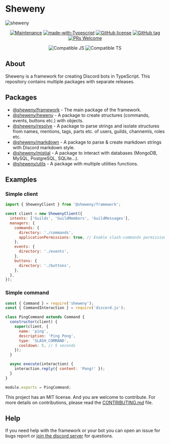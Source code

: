 # Sheweny

![sheweny](https://cdn.discordapp.com/attachments/881988260925153322/882027519753224244/sheweny_baniere.png)

<div align="center">

[![Maintenance](https://img.shields.io/badge/Maintained%3F-yes-green.svg?style=flat-square)](https://github.com/Sheweny/Spiritus)
[![made-with-Typescript](https://img.shields.io/badge/Made%20with-Typescript-1f425f.svg?style=flat-square)](http://commonmark.org)
[![GitHub license](https://img.shields.io/github/license/Sheweny/framework.svg?style=flat-square)](https://github.com/Sheweny/framework/LICENSE)
[![GitHub tag](https://img.shields.io/github/tag/Sheweny/framework.svg?style=flat-square)](https://github.com/Sheweny/framework/tags/)
[![PRs Welcome](https://img.shields.io/badge/PRs-welcome-brightgreen.svg?style=flat-square)](http://makeapullrequest.com)

![Compatible JS](https://img.shields.io/badge/Compatible-Typescript-informational?style=flat&logo=Code&logoColor=white&color=2bbc8a)
![Compatible TS](https://img.shields.io/badge/Compatible-Javascript-informational?style=flat&logo=Code&logoColor=white&color=2bbc8a)

</div>

## About

Sheweny is a framework for creating Discord bots in TypeScript. This repository contains multiple packages with separate releases.

## Packages

- [@sheweny/framework](./packages/sheweny/) - The main package of the framework.
- [@sheweny/heweny](./packages/heweny) - A package to create structures (commands, events, buttons etc.) with objects.
- [@sheweny/resolve](./packages/resolve/) - A package to parse strings and isolate structures from names, mentions, tags, parts etc. of users, guilds, channemls, roles etc.
- [@sheweny/markdown](./packages/markdown/) - A package to parse & create markdown strings with Discord markdown style.
- [@sheweny/mistial](./packages/mistial/) - A package to interact with databases (MongoDB, MySQL, PostgreSQL, SQLite...).
- [@sheweny/utils](./packages/utils/) - A package with multiple utilities functions.

## Examples

### Simple client

```js
import { ShewenyClient } from '@sheweny/framework';

const client = new ShewenyClient({
  intents: ['Guilds', 'GuildMembers', 'GuildMessages'],
  managers: {
    commands: {
      directory: './commands',
      applicationPermissions: true, // Enable slash-commands permissions
    },
    events: {
      directory: './events',
    },
    buttons: {
      directory: './buttons',
    },
  },
});
```

### Simple command

```js
const { Command } = require('sheweny');
const { CommandInteraction } = require('discord.js');

class PingCommand extends Command {
  constructor(client) {
    super(client, {
      name: 'ping',
      description: 'Ping Pong',
      type: 'SLASH_COMMAND',
      cooldown: 5, // 5 seconds
    });
  }

  async execute(interaction) {
    interaction.reply({ content: 'Pong!' });
  }
}

module.exports = PingCommand;
```

This project has an MIT license. And you are welcome to contribute.
For more details on contributions, please read the [CONTRIBUTING.md](./CONTRIBUTING.md) file.

## Help

If you need help with the framework or your bot you can open an issue for bugs report or [join the discord server](https://discord.gg/qgd85nEf5a) for questions.
